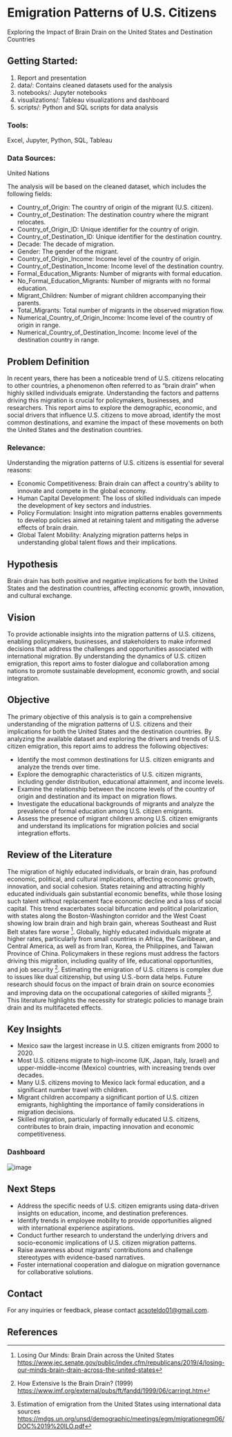 # Emigration Patterns of U.S. Citizens
Exploring the Impact of Brain Drain on the United States and Destination Countries

## Getting Started: 
1. Report and presentation
2. data/: Contains cleaned datasets used for the analysis
3. notebooks/: Jupyter notebooks
4. visualizations/: Tableau visualizations and dashboard
5. scripts/: Python and SQL scripts for data analysis

### Tools:
Excel, Jupyter, Python, SQL, Tableau

### Data Sources:
United Nations

The analysis will be based on the cleaned dataset, which includes the following fields:
* Country_of_Origin: The country of origin of the migrant (U.S. citizen).
* Country_of_Destination: The destination country where the migrant relocates.
* Country_of_Origin_ID: Unique identifier for the country of origin.
* Country_of_Destination_ID: Unique identifier for the destination country.
* Decade: The decade of migration.
* Gender: The gender of the migrant.
* Country_of_Origin_Income: Income level of the country of origin.
* Country_of_Destination_Income: Income level of the destination country.
* Formal_Education_Migrants: Number of migrants with formal education.
* No_Formal_Education_Migrants: Number of migrants with no formal education.
* Migrant_Children: Number of migrant children accompanying their parents.
* Total_Migrants: Total number of migrants in the observed migration flow.
* Numerical_Country_of_Origin_Income: Income level of the country of origin in range.
* Numerical_Country_of_Destination_Income: Income level of the destination country in range.


## Problem Definition
In recent years, there has been a noticeable trend of U.S. citizens relocating to other countries, a phenomenon often referred to as “brain drain” when highly skilled individuals emigrate. Understanding the factors and patterns driving this migration is crucial for policymakers, businesses, and researchers. This report aims to explore the demographic, economic, and social drivers that influence U.S. citizens to move abroad, identify the most common destinations, and examine the impact of these movements on both the United States and the destination countries.

### Relevance:
Understanding the migration patterns of U.S. citizens is essential for several reasons:
* Economic Competitiveness: Brain drain can affect a country's ability to innovate and compete in the global economy.
* Human Capital Development: The loss of skilled individuals can impede the development of key sectors and industries.
* Policy Formulation: Insight into migration patterns enables governments to develop policies aimed at retaining talent and mitigating the adverse effects of brain drain.
* Global Talent Mobility: Analyzing migration patterns helps in understanding global talent flows and their implications.

## Hypothesis
Brain drain has both positive and negative implications for both the United States and the destination countries, affecting economic growth, innovation, and cultural exchange.

## Vision
To provide actionable insights into the migration patterns of U.S. citizens, enabling policymakers, businesses, and stakeholders to make informed decisions that address the challenges and opportunities associated with international migration. By understanding the dynamics of U.S. citizen emigration, this report aims to foster dialogue and collaboration among nations to promote sustainable development, economic growth, and social integration.

## Objective
The primary objective of this analysis is to gain a comprehensive understanding of the migration patterns of U.S. citizens and their implications for both the United States and the destination countries. By analyzing the available dataset and exploring the drivers and trends of U.S. citizen emigration, this report aims to address the following objectives:
* Identify the most common destinations for U.S. citizen emigrants and analyze the trends over time.
* Explore the demographic characteristics of U.S. citizen migrants, including gender distribution, educational attainment, and income levels.
* Examine the relationship between the income levels of the country of origin and destination and its impact on migration flows.
* Investigate the educational backgrounds of migrants and analyze the prevalence of formal education among U.S. citizen emigrants.
* Assess the presence of migrant children among U.S. citizen emigrants and understand its implications for migration policies and social integration efforts.

## Review of the Literature
The migration of highly educated individuals, or brain drain, has profound economic, political, and cultural implications, affecting economic growth, innovation, and social cohesion. States retaining and attracting highly educated individuals gain substantial economic benefits, while those losing such talent without replacement face economic decline and a loss of social capital. This trend exacerbates social bifurcation and political polarization, with states along the Boston-Washington corridor and the West Coast showing low brain drain and high brain gain, whereas Southeast and Rust Belt states fare worse [^3]. Globally, highly educated individuals migrate at higher rates, particularly from small countries in Africa, the Caribbean, and Central America, as well as from Iran, Korea, the Philippines, and Taiwan Province of China. Policymakers in these regions must address the factors driving this migration, including quality of life, educational opportunities, and job security [^4]. Estimating the emigration of U.S. citizens is complex due to issues like dual citizenship, but using U.S.-born data helps. Future research should focus on the impact of brain drain on source economies and improving data on the occupational categories of skilled migrants [^5]. This literature highlights the necessity for strategic policies to manage brain drain and its multifaceted effects.

## Key Insights
* Mexico saw the largest increase in U.S. citizen emigrants from 2000 to 2020.
* Most U.S. citizens migrate to high-income (UK, Japan, Italy, Israel) and upper-middle-income (Mexico) countries, with increasing trends over decades.
* Many U.S. citizens moving to Mexico lack formal education, and a significant number travel with children.
* Migrant children accompany a significant portion of U.S. citizen emigrants, highlighting the importance of family considerations in migration decisions.
* Skilled migration, particularly of formally educated U.S. citizens, contributes to brain drain, impacting innovation and economic competitiveness.

### Dashboard
![image](https://github.com/acsoteldo/Emigration-Patterns-of-U.S.-Citizens/assets/76544489/53c8b1b9-5cf3-4c45-9a12-f5b84364bcd3)

## Next Steps
* Address the specific needs of U.S. citizen emigrants using data-driven insights on education, income, and destination preferences.
* Identify trends in employee mobility to provide opportunities aligned with international experience aspirations.
* Conduct further research to understand the underlying drivers and socio-economic implications of U.S. citizen migration patterns.
* Raise awareness about migrants' contributions and challenge stereotypes with evidence-based narratives.
* Foster international cooperation and dialogue on migration governance for collaborative solutions.

## Contact
For any inquiries or feedback, please contact acsoteldo01@gmail.com.

## References
[^1]: Data Source: UN
[^2]: America’s Big City Brain Drain
   https://www.nytimes.com/2023/06/02/podcasts/the-daily/americas-big-city-brain-drain.html
[^3]: Losing Our Minds: Brain Drain across the United States
   https://www.jec.senate.gov/public/index.cfm/republicans/2019/4/losing-our-minds-brain-drain-across-the-united-states
[^4]: How Extensive Is the Brain Drain? (1999)
   https://www.imf.org/external/pubs/ft/fandd/1999/06/carringt.htm
[^5]: Estimation of emigration from the United States using international data sources
   https://mdgs.un.org/unsd/demographic/meetings/egm/migrationegm06/DOC%2019%20ILO.pdf 
